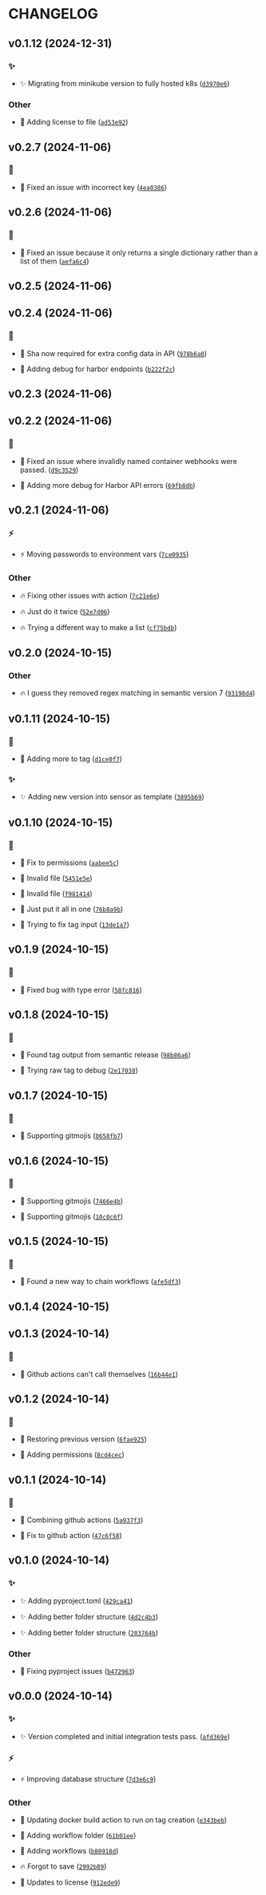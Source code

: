 # CHANGELOG

## v0.1.12 (2024-12-31)

### :sparkles:

* :sparkles: Migrating from minikube version to fully hosted k8s ([`d3970e6`](https://github.com/Westfall-io/windripper/commit/d3970e6a8c028db0d78ad14b4fbd58cc3345dcef))

### Other

* :page_facing_up: Adding license to file ([`ad53e92`](https://github.com/Westfall-io/windripper/commit/ad53e9267b6865c0334c10125a67f7b9324530d2))

## v0.2.7 (2024-11-06)

### :bug:

* :bug: Fixed an issue with incorrect key ([`4ea0386`](https://github.com/Westfall-io/windripper/commit/4ea0386d1f313399d91628b221c5b3a0b927fccf))

## v0.2.6 (2024-11-06)

### :bug:

* :bug: Fixed an issue because it only returns a single dictionary rather than a list of them ([`aefa6c4`](https://github.com/Westfall-io/windripper/commit/aefa6c40ae948b84c743a99cdc7b5c949c4c1847))

## v0.2.5 (2024-11-06)

## v0.2.4 (2024-11-06)

### :bug:

* :bug: Sha now required for extra config data in API ([`978b6a0`](https://github.com/Westfall-io/windripper/commit/978b6a04032ed2265b016169c8896b8b4a300903))

* :bug: Adding debug for harbor endpoints ([`b222f2c`](https://github.com/Westfall-io/windripper/commit/b222f2c36020c6158e54ce7fbcdcf965b1718d14))

## v0.2.3 (2024-11-06)

## v0.2.2 (2024-11-06)

### :bug:

* :bug: Fixed an issue where invalidly named container webhooks were passed. ([`d9c3529`](https://github.com/Westfall-io/windripper/commit/d9c3529634168a99018348d0b24184442cac0887))

* :bug: Adding more debug for Harbor API errors ([`69fb8db`](https://github.com/Westfall-io/windripper/commit/69fb8db7f2ddbcff8fa23aefd1d975325f03177e))

## v0.2.1 (2024-11-06)

### :zap:

* :zap: Moving passwords to environment vars ([`7ce0935`](https://github.com/Westfall-io/windripper/commit/7ce09355f1890375eb836919af1a28af3324eef9))

### Other

* :fire: Fixing other issues with action ([`7c21e6e`](https://github.com/Westfall-io/windripper/commit/7c21e6e59d985ec1bc6c130b669d383ea63e0f27))

* :fire: Just do it twice ([`52e7d06`](https://github.com/Westfall-io/windripper/commit/52e7d06bd6aad5e51e1c1d91eb07b85acf808a33))

* :fire: Trying a different way to make a list ([`cf75bdb`](https://github.com/Westfall-io/windripper/commit/cf75bdbc7be5af337782f1f9e987e9c77375cbe0))

## v0.2.0 (2024-10-15)

### Other

* :fire: I guess they removed regex matching in semantic version 7 ([`93198d4`](https://github.com/Westfall-io/windripper/commit/93198d41512bb6e9f077c19ee868ed49487e010b))

## v0.1.11 (2024-10-15)

### :bug:

* :bug: Adding more to tag ([`d1ce0f7`](https://github.com/Westfall-io/windripper/commit/d1ce0f7b69b20b3c6ca7243b3323cdaa8a4d44ae))

### :sparkles:

* :sparkles: Adding new version into sensor as template ([`3895b69`](https://github.com/Westfall-io/windripper/commit/3895b69db0c1385f2fcc259e5bfbd0ab23d67d2b))

## v0.1.10 (2024-10-15)

### :bug:

* :bug: Fix to permissions ([`aabee5c`](https://github.com/Westfall-io/windripper/commit/aabee5cb85b08fa2cc6874b53d6d0dcde47b6e4b))

* :bug: Invalid file ([`5451e5e`](https://github.com/Westfall-io/windripper/commit/5451e5ee99c01f25ee9d866315d22236b5bb4ae8))

* :bug: Invalid file ([`f981414`](https://github.com/Westfall-io/windripper/commit/f98141405eeb5a4aa698e7349f69b736e2c48c06))

* :bug: Just put it all in one ([`76b8a9b`](https://github.com/Westfall-io/windripper/commit/76b8a9b05404c33010df4545a97761b30faa946e))

* :bug: Trying to fix tag input ([`13de1a7`](https://github.com/Westfall-io/windripper/commit/13de1a7d83430c00a5d2920eff40a90d47043ca3))

## v0.1.9 (2024-10-15)

### :bug:

* :bug: Fixed bug with type error ([`58fc816`](https://github.com/Westfall-io/windripper/commit/58fc8168c1733b501dde2e2bee00286415d3f08d))

## v0.1.8 (2024-10-15)

### :bug:

* :bug: Found tag output from semantic release ([`98b86a6`](https://github.com/Westfall-io/windripper/commit/98b86a6192cfb917c31de47ffaecd2509c7ae506))

* :bug: Trying raw tag to debug ([`2e17038`](https://github.com/Westfall-io/windripper/commit/2e1703858debd88fdc04ba5af86bc38e4baf4881))

## v0.1.7 (2024-10-15)

### :bug:

* :bug: Supporting gitmojis ([`0658fb7`](https://github.com/Westfall-io/windripper/commit/0658fb7267014b3d8e15707a6f88d534d16dc8df))

## v0.1.6 (2024-10-15)

### :bug:

* :bug: Supporting gitmojis ([`7466e4b`](https://github.com/Westfall-io/windripper/commit/7466e4b9790462c7a17dc756cc8f3ba974edaa62))

* :bug: Supporting gitmojis ([`10c0c6f`](https://github.com/Westfall-io/windripper/commit/10c0c6f9ccc03c49a0efee6cbdd95df312a376d9))

## v0.1.5 (2024-10-15)

### :bug:

* :bug: Found a new way to chain workflows ([`afe5df3`](https://github.com/Westfall-io/windripper/commit/afe5df30eeaadec7284ba8c85440d373fd407452))

## v0.1.4 (2024-10-15)

## v0.1.3 (2024-10-14)

### :bug:

* :bug: Github actions can&#39;t call themselves ([`16b44e1`](https://github.com/Westfall-io/windripper/commit/16b44e1cf994e879f8f33ffa94c6a86081bda2e6))

## v0.1.2 (2024-10-14)

### :bug:

* :bug: Restoring previous version ([`6fae925`](https://github.com/Westfall-io/windripper/commit/6fae925ce665292b5052ef996021bfebb6d5852e))

* :bug: Adding permissions ([`8cd4cec`](https://github.com/Westfall-io/windripper/commit/8cd4cec9ba2d2bb0991be77be605ff33be7c82a6))

## v0.1.1 (2024-10-14)

### :bug:

* :bug: Combining github actions ([`5a937f3`](https://github.com/Westfall-io/windripper/commit/5a937f3546f3dc05f36eed9a8ac650d3720ae96b))

* :bug: Fix to github action ([`47c6f58`](https://github.com/Westfall-io/windripper/commit/47c6f5813ae87cb00dc023814f1e7cb2e7ebf756))

## v0.1.0 (2024-10-14)

### :sparkles:

* :sparkles: Adding pyproject.toml ([`429ca41`](https://github.com/Westfall-io/windripper/commit/429ca412afcac1e1a43b390a155396d07f714f34))

* :sparkles: Adding better folder structure ([`4d2c4b3`](https://github.com/Westfall-io/windripper/commit/4d2c4b3182515d0b912dc7d008e7036c6fa5d416))

* :sparkles: Adding better folder structure ([`283764b`](https://github.com/Westfall-io/windripper/commit/283764b6c6332b3296fd7b79e89e4d20843da087))

### Other

* :green_heart: Fixing pyproject issues ([`b472963`](https://github.com/Westfall-io/windripper/commit/b472963a2738c4c603ebd5bcffb42c87af0d89a4))

## v0.0.0 (2024-10-14)

### :sparkles:

* :sparkles: Version completed and initial integration tests pass. ([`afd369e`](https://github.com/Westfall-io/windripper/commit/afd369e81be2041c38e4409e571d2703ece1e969))

### :zap:

* :zap: Improving database structure ([`7d3e6c9`](https://github.com/Westfall-io/windripper/commit/7d3e6c9eb3a1dcb624694c268a54f5ee0fbee27e))

### Other

* :construction_worker: Updating docker build action to run on tag creation ([`e343beb`](https://github.com/Westfall-io/windripper/commit/e343bebc4b65512aecdc4ffafb3e4ae7832893e6))

* :construction_worker: Adding workflow folder ([`61b01ee`](https://github.com/Westfall-io/windripper/commit/61b01eebaab0d1544bea4f6ccd91345df1f41687))

* :construction_worker: Adding workflows ([`b80918d`](https://github.com/Westfall-io/windripper/commit/b80918d8b2e86f9815ae6908f9b025aa2311cef4))

* :fire: Forgot to save ([`2992b89`](https://github.com/Westfall-io/windripper/commit/2992b8997f38792f5f5be902aed7cd08d1abd2b3))

* :page_facing_up: Updates to license ([`912ede9`](https://github.com/Westfall-io/windripper/commit/912ede9bcf49267ccbab4e1e8c022044c6fe2997))

